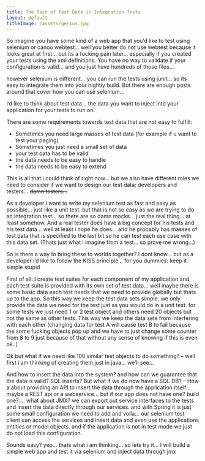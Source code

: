 ```yaml
---
title: The Pain of Test Data in Integration Tests
layout: default
titleImage: /assets/genius.jpg
---
```


So imagine you have some kind of a web app that you’d like to test using selenium or canoo webtest… well you better do 
not use webtest because it looks great at first… but its a fucking pain later… especially if you created your tests 
using the xml definitions. You have no way to validate if your configuration is valid… and you just have hundreds of 
those files…

however selenium is different… you can run the tests using junit… so its easy to integrate them into your nightly build. 
But there are enough posts around that cover how you can use selenium…

I’d like to think about test data… the data you want to inject into your application for your tests to run on.

There are some requirements towards test data that are not easy to fulfill:

* Sometimes you need large masses of test data (for example if u want to test your paging)
* Sometimes you just need a small set of data
* your test data has to be valid
* the data needs to be easy to handle
* the data needs to be easy to extend

This is all that i could think of right now… but we also have different roles we need to consider if we want to design 
our test data: developers and testers… <del>damn testers…</del>

As a developer i want to write my selenium test as fast and easy as possible… just like a unit test. but that is not 
so easy as we are trying to do an integration test… so there are so damn mocks… just the real thing… at least somehow. 
And a real tester does have a big concept for his tests and his test data… well at least i hope he does… and he probably 
has masses of test data that is specified to the last bit so he can test each use case with this data set. (Thats just 
what i imagine from a test… so prove me wrong…)

So is there a way to bring these to worlds together? I dont know… but as a developer i’d like to follow the KISS 
principle… for you dummies: keep it simple stupid

First of all: I create test suites for each component of my application and each test suite is provided with its own 
set of test data… well maybe there is some basic data each test needs that we need to provide globally but thats up 
to the app. So this way we keep the test data sets simple. we only provide the data we need for the test just as you 
would do in a unit test. for some tests we just need 1 or 2 test object and others need 20 objects but not the same as 
other tests. This way we keep the data sets from interfering with each other (changing data for test A will cause test 
B to fail because the some fucking objects pop up and we have to just change some counter from 8 to 9 just because of 
that without any sense of knowing if this is even ok..)

Ok but what if we need like 100 similar test objects to do something? – well first i am thinking of creating them just 
in java… we’ll see…

And how to insert the data into the system? and how can we guarantee that the data is valid? SQL inserts? But what if 
we do now have a SQL DB? – How a about providing an API to insert the data through the application itself… maybe a 
REST api or a webservice… but if our app does not have one? build one?…. what about JMX? we can export out service 
interfaces to the tests and insert the data directly through our services. and with Spring it is just some small 
configuration we need to add and voila… our selenium test client can access the services and insert data and even 
use the applications entities or model objects. and if the application is not in test mode we just do not load this 
configuration.

Sounds easy? yep… thats what i am thinking… so lets try it… I will build a simple web app and test it via selenium and 
inject data through jmx
